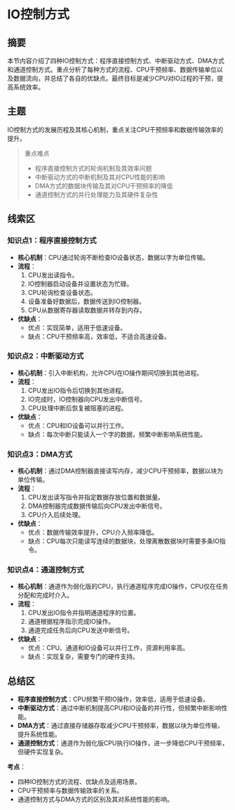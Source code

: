 # IO控制方式

## 摘要

本节内容介绍了四种IO控制方式：程序直接控制方式、中断驱动方式、DMA方式和通道控制方式。重点分析了每种方式的流程、CPU干预频率、数据传输单位以及数据流向，并总结了各自的优缺点。最终目标是减少CPU对IO过程的干预，提高系统效率。

## 主题

IO控制方式的发展历程及其核心机制，重点关注CPU干预频率和数据传输效率的提升。

> 重点难点
>
> - 程序直接控制方式的轮询机制及其效率问题
> - 中断驱动方式的中断机制及其对CPU性能的影响
> - DMA方式的数据块传输及其对CPU干预频率的降低
> - 通道控制方式的并行处理能力及其硬件复杂性

## 线索区

### 知识点1：程序直接控制方式
- **核心机制**：CPU通过轮询不断检查IO设备状态，数据以字为单位传输。
- **流程**：
  1. CPU发出读指令。
  2. IO控制器启动设备并设置状态为忙碌。
  3. CPU轮询检查设备状态。
  4. 设备准备好数据后，数据传送到IO控制器。
  5. CPU从数据寄存器读取数据并转存到内存。
- **优缺点**：
  - 优点：实现简单，适用于低速设备。
  - 缺点：CPU干预频率高，效率低，不适合高速设备。

### 知识点2：中断驱动方式
- **核心机制**：引入中断机构，允许CPU在IO操作期间切换到其他进程。
- **流程**：
  1. CPU发出IO指令后切换到其他进程。
  2. IO完成时，IO控制器向CPU发出中断信号。
  3. CPU处理中断后恢复被阻塞的进程。
- **优缺点**：
  - 优点：CPU和IO设备可以并行工作。
  - 缺点：每次中断只能读入一个字的数据，频繁中断影响系统性能。

### 知识点3：DMA方式
- **核心机制**：通过DMA控制器直接读写内存，减少CPU干预频率，数据以块为单位传输。
- **流程**：
  1. CPU发出读写指令并指定数据存放位置和数据量。
  2. DMA控制器完成数据传输后向CPU发出中断信号。
  3. CPU介入后续处理。
- **优缺点**：
  - 优点：数据传输效率提升，CPU介入频率降低。
  - 缺点：CPU每次只能读写连续的数据块，处理离散数据块时需要多条IO指令。

### 知识点4：通道控制方式
- **核心机制**：通道作为弱化版的CPU，执行通道程序完成IO操作，CPU仅在任务分配和完成时介入。
- **流程**：
  1. CPU发出IO指令并指明通道程序的位置。
  2. 通道根据程序指示完成IO操作。
  3. 通道完成任务后向CPU发送中断信号。
- **优缺点**：
  - 优点：CPU、通道和IO设备可以并行工作，资源利用率高。
  - 缺点：实现复杂，需要专门的硬件支持。

## 总结区

- **程序直接控制方式**：CPU频繁干预IO操作，效率低，适用于低速设备。
- **中断驱动方式**：通过中断机制提高CPU和IO设备的并行性，但频繁中断影响性能。
- **DMA方式**：通过直接存储器存取减少CPU干预频率，数据以块为单位传输，提升系统性能。
- **通道控制方式**：通道作为弱化版CPU执行IO操作，进一步降低CPU干预频率，但硬件实现复杂。

**考点**：
- 四种IO控制方式的流程、优缺点及适用场景。
- CPU干预频率与数据传输效率的关系。
- 通道控制方式与DMA方式的区别及其对系统性能的影响。